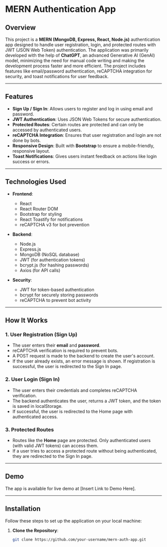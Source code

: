 # MERN Authentication App

## Overview

This project is a **MERN (MongoDB, Express, React, Node.js)** authentication app designed to handle user registration, login, and protected routes with JWT (JSON Web Token) authentication. The application was primarily developed with the help of **ChatGPT**, an advanced Generative AI (GenAI) model, minimizing the need for manual code writing and making the development process faster and more efficient. The project includes features like email/password authentication, reCAPTCHA integration for security, and toast notifications for user feedback.

---

## Features

- **Sign Up / Sign In**: Allows users to register and log in using email and password.
- **JWT Authentication**: Uses JSON Web Tokens for secure authentication.
- **Protected Routes**: Certain routes are protected and can only be accessed by authenticated users.
- **reCAPTCHA Integration**: Ensures that user registration and login are not done by bots.
- **Responsive Design**: Built with **Bootstrap** to ensure a mobile-friendly, responsive layout.
- **Toast Notifications**: Gives users instant feedback on actions like login success or errors.

---

## Technologies Used

- **Frontend**:
  - React
  - React Router DOM
  - Bootstrap for styling
  - React Toastify for notifications
  - reCAPTCHA v3 for bot prevention

- **Backend**:
  - Node.js
  - Express.js
  - MongoDB (NoSQL database)
  - JWT (for authentication tokens)
  - bcrypt.js (for hashing passwords)
  - Axios (for API calls)

- **Security**:
  - JWT for token-based authentication
  - bcrypt for securely storing passwords
  - reCAPTCHA to prevent bot activity

---

## How It Works

### 1. **User Registration (Sign Up)**
   - The user enters their **email** and **password**.
   - reCAPTCHA verification is required to prevent bots.
   - A POST request is made to the backend to create the user's account.
   - If the user already exists, an error message is shown. If registration is successful, the user is redirected to the Sign In page.

### 2. **User Login (Sign In)**
   - The user enters their credentials and completes reCAPTCHA verification.
   - The backend authenticates the user, returns a JWT token, and the token is saved in localStorage.
   - If successful, the user is redirected to the Home page with authenticated access.

### 3. **Protected Routes**
   - Routes like the **Home** page are protected. Only authenticated users (with valid JWT tokens) can access them.
   - If a user tries to access a protected route without being authenticated, they are redirected to the Sign In page.

---

## Demo

The app is available for live demo at [Insert Link to Demo Here].

---

## Installation

Follow these steps to set up the application on your local machine:

1. **Clone the Repository**:
   ```bash
   git clone https://github.com/your-username/mern-auth-app.git
